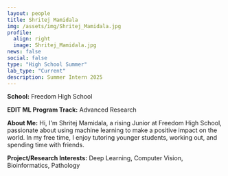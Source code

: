 ```yaml
---
layout: people
title: Shritej Mamidala
img: /assets/img/Shritej_Mamidala.jpg
profile:
  align: right
  image: Shritej_Mamidala.jpg
news: false
social: false
type: "High School Summer"
lab_type: "Current"
description: Summer Intern 2025
---
```


**School:** Freedom High School

**EDIT ML Program Track:**
Advanced Research

**About Me:**
Hi, I'm Shritej Mamidala, a rising Junior at Freedom High School, passionate about using machine learning to make a positive impact on the world. In my free time, I enjoy tutoring younger students, working out, and spending time with friends.

**Project/Research Interests:**
Deep Learning, Computer Vision, Bioinformatics, Pathology
    